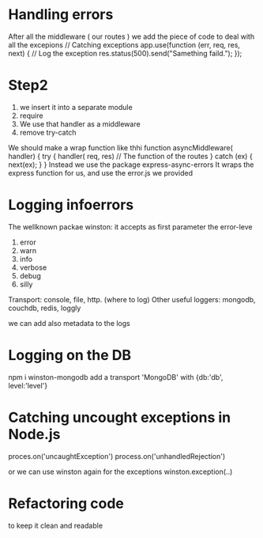 # Handling errors

After all the middleware ( our routes ) we add the piece of code to
deal with all the excepions
// Catching exceptions
app.use(function (err, req, res, next) {
// Log the exception
res.status(500).send("Samething faild.");
});

# Step2

1. we insert it into a separate module
2. require
3. We use that handler as a middleware
4. remove try-catch

We should make a wrap function like thhi
function asyncMiddleware( handler) {
try {
handler( req, res) // The function of the routes
} catch (ex) {
next(ex);
}
}
Instead we use the package express-async-errors
It wraps the express function for us, and use the error.js we provided

# Logging infoerrors

The wellknown packae winston:
it accepts as first parameter the error-leve

1. error
2. warn
3. info
4. verbose
5. debug
6. silly

Transport: console, file, http. (where to log)
Other useful loggers: mongodb, couchdb, redis, loggly

we can add also metadata to the logs

# Logging on the DB

npm i winston-mongodb
add a transport 'MongoDB' with {db:'db', level:'level'}

# Catching uncought exceptions in Node.js

proces.on('uncaughtException')
process.on('unhandledRejection')

or we can use winston again for the exceptions
winston.exception(..)

# Refactoring code

to keep it clean and readable
